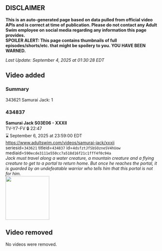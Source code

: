 ## DISCLAIMER
**This is an auto-generated page based on data pulled from official video APIs and is correct at time of publication. Please do not contact any Adult Swim employee on social media regarding any information this page provides.**  
**SPOILER ALERT: This page contains thumbnails of full episodes/shorts/etc. that might be spoilery to you. YOU HAVE BEEN WARNED.**  

_Last Update: September 4, 2025 at 01:30:28 EDT_
## Video added
### Summary
343621 Samurai Jack: 1  
### 434837
**Samurai Jack S03E06 - XXXII**  
TV-Y7-FV 🔒 22:47  
⌛ September 6, 2025 at 23:59:00 EDT  
https://www.adultswim.com/videos/samurai-jack/xxxii  
seriesid=`343621` titleid=`434837` id=`4dsfztJfSbSOzneSV4hUow` mediaid=`590ecde3111e550cc7a518d16f21c1fff4f0c94a`  
_Jack must travel along a water creature, a mountain creature and a flying creature to get to a portal to return home. But once he reaches the portal, it is guarded by an undefeatable warrior who tells him that this portal is not for him._  
<a href="https://media.cdn.adultswim.com/uploads/20200407/thumbnails/2_20471414388-samjack_032.jpg"><img src="https://media.cdn.adultswim.com/uploads/20200407/thumbnails/2_20471414388-samjack_032.jpg" height="144px" /></a>
## Video removed
No videos were removed.  
